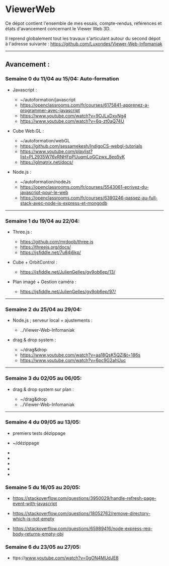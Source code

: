 # ViewerWeb

Ce dépot contient l'ensemble de mes essais, compte-rendus, références et états d'avancement concernant le Viewer Web 3D.

Il reprend globalement tout les travaux s'articulant autour du second dépot à l'adresse suivante : https://github.com/Luxondes/Viewer-Web-Infomaniak

---

## Avancement :

### Semaine 0 du 11/04 au 15/04: Auto-formation

- Javascript :

  - ~/autoformation/javascript
  - https://openclassrooms.com/fr/courses/6175841-apprenez-a-programmer-avec-javascript
  - https://www.youtube.com/watch?v=9OJLxDxyNg4
  - https://www.youtube.com/watch?v=6q-zt0aQ74U

- Cube Web.GL :

  - ~/autoformation/webGL
  - https://github.com/sessamekesh/IndigoCS-webgl-tutorials
  - https://www.youtube.com/playlist?list=PL2935W76vRNHFpPUuqmLoGCzwx_8eq5yK
  - https://glmatrix.net/docs/

- Node.js :

  - ~/autoformation/nodeJs
  - https://openclassrooms.com/fr/courses/5543061-ecrivez-du-javascript-pour-le-web
  - https://openclassrooms.com/fr/courses/6390246-passez-au-full-stack-avec-node-js-express-et-mongodb

---

### Semaine 1 du 19/04 au 22/04:

- Three.js :

  - https://github.com/mrdoob/three.js
  - https://threejs.org/docs/
  - https://jsfiddle.net/7u84j6kp/

- Cube + OrbitControl :

  - https://jsfiddle.net/JulienGelles/gv9ob6ep/13/

- Plan imagé + Gestion caméra :

  - https://jsfiddle.net/JulienGelles/gv9ob6ep/97/

---

### Semaine 2 du 25/04 au 29/04:

- Node.js ; serveur local + ajustements :

  - ../Viewer-Web-Infomaniak

- drag & drop system :

  - ~/drag&drop
  - https://www.youtube.com/watch?v=aa18QsK5QZI&t=186s
  - https://www.youtube.com/watch?v=6pc9G2ahUuc

---

### Semaine 3 du 02/05 au 06/05:

- drag & drop system sur plan :

  - ~/drag&drop
  - ../Viewer-Web-Infomaniak

---

### Semaine 4 du 09/05 au 13/05:

- premiers tests dézippage

- ~/dézippage
-
-
-
-
-

### Semaine 5 du 16/05 au 20/05:

- https://stackoverflow.com/questions/3950029/handle-refresh-page-event-with-javascript
- https://stackoverflow.com/questions/18052762/remove-directory-which-is-not-empty

- https://stackoverflow.com/questions/65989416/node-express-req-body-returns-empty-obj

### Semaine 6 du 23/05 au 27/05:

- ttps://www.youtube.com/watch?v=0gON4MUdJE8
